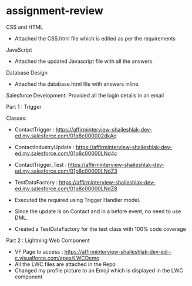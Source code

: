 # assignment-review

CSS and HTML
- Attached the CSS.html file which is edited as per the requirements

JavaScript
- Attached the updated Javascript file with all the answers.

Database Design
- Attached the database.html file with answers inline.


Salesforce Development: Provided all the login details in an email


Part 1 : Trigger

Classes: 
- ContactTrigger : https://affirminterview-shaileshlak-dev-ed.my.salesforce.com/01q8c000002dkAq
- ContactIndustryUpdate : https://affirminterview-shaileshlak-dev-ed.my.salesforce.com/01p8c00000LNd4c
- ContactTrigger_Test : https://affirminterview-shaileshlak-dev-ed.my.salesforce.com/01p8c00000LNdZ3
- TestDataFactory :   https://affirminterview-shaileshlak-dev-ed.my.salesforce.com/01p8c00000LNdZ8

- Executed the required using Trigger Handler model.
- Since the update is on Contact and in a before event, no need to use DML. 
- Created a TestDataFactory for the test class with 100% code coverage



Part 2 : Lightning Web Component

- VF Page to access : https://affirminterview-shaileshlak-dev-ed--c.visualforce.com/apex/LWCDemo
- All the LWC files are attached in the Repo
- Changed my profile picture to an Emoji which is displayed in the LWC component
